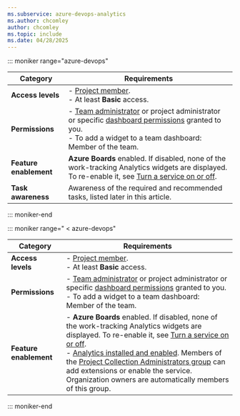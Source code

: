```yaml
---
ms.subservice: azure-devops-analytics
ms.author: chcomley
author: chcomley
ms.topic: include
ms.date: 04/28/2025
---
```


<a id="permissions">  </a>

::: moniker range="azure-devops"

|Category  | Requirements |
|-------------|-------------|
| **Access levels** | - [Project member](../../organizations/security/add-users-team-project.md).<br>- At least **Basic** access. |
| **Permissions** | - [Team administrator](../../organizations/settings/add-team-administrator.md) or project administrator or specific [dashboard permissions](../dashboards/dashboard-permissions.md) granted to you.<br>- To add a widget to a team dashboard: Member of the team.|
| **Feature enablement** | **Azure Boards** enabled. If disabled, none of the work-tracking Analytics widgets are displayed. To re-enable it, see [Turn a service on or off](../../organizations/settings/set-services.md).|
|**Task awareness** | Awareness of the required and recommended tasks, listed later in this article.|

::: moniker-end

::: moniker range=" < azure-devops"

|Category  | Requirements |
|-------------|-------------|
| **Access levels** | - [Project member](../../organizations/security/add-users-team-project.md).<br>- At least **Basic** access. |
| **Permissions** | - [Team administrator](../../organizations/settings/add-team-administrator.md) or project administrator or specific [dashboard permissions](../dashboards/dashboard-permissions.md) granted to you.<br>- To add a widget to a team dashboard: Member of the team.|
| **Feature enablement** | - **Azure Boards** enabled. If disabled, none of the work-tracking Analytics widgets are displayed. To re-enable it, see [Turn a service on or off](../../organizations/settings/set-services.md).<br>- [Analytics installed and enabled](../dashboards/analytics-extension.md). Members of the [Project Collection Administrators group](../../organizations/security/change-organization-collection-level-permissions.md) can add extensions or enable the service. Organization owners are automatically members of this group.|

::: moniker-end
